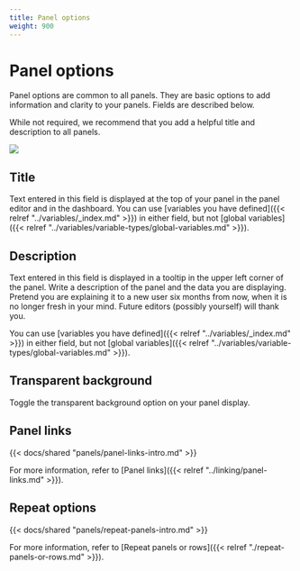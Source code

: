 ```yaml
---
title: Panel options
weight: 900
---
```


# Panel options

Panel options are common to all panels. They are basic options to add information and clarity to your panels. Fields are described below.

While not required, we recommend that you add a helpful title and description to all panels.

![](/static/img/docs/panels/panel-options-8-0.png)

## Title

Text entered in this field is displayed at the top of your panel in the panel editor and in the dashboard. You can use [variables you have defined]({{< relref "../variables/_index.md" >}}) in either field, but not [global variables]({{< relref "../variables/variable-types/global-variables.md" >}}).

## Description

Text entered in this field is displayed in a tooltip in the upper left corner of the panel. Write a description of the panel and the data you are displaying. Pretend you are explaining it to a new user six months from now, when it is no longer fresh in your mind. Future editors (possibly yourself) will thank you.

You can use [variables you have defined]({{< relref "../variables/_index.md" >}}) in either field, but not [global variables]({{< relref "../variables/variable-types/global-variables.md" >}}).

## Transparent background

Toggle the transparent background option on your panel display.

## Panel links

{{< docs/shared "panels/panel-links-intro.md" >}}

For more information, refer to [Panel links]({{< relref "../linking/panel-links.md" >}}).

## Repeat options

{{< docs/shared "panels/repeat-panels-intro.md" >}}

For more information, refer to [Repeat panels or rows]({{< relref "./repeat-panels-or-rows.md" >}}).
